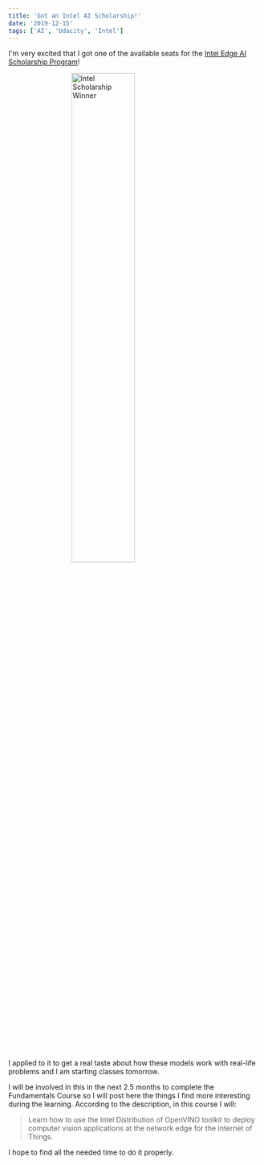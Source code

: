 ```yaml
---
title: 'Got an Intel AI Scholarship!'
date: '2019-12-15'
tags: ['AI', 'Udacity', 'Intel']
---
```


I'm very excited that I got one of the available seats for the [Intel Edge AI Scholarship Program](https://www.udacity.com/scholarships/intel-edge-ai-scholarship)!

<img src="https://udacity-email.s3-us-west-2.amazonaws.com/Scholarships/Intel-Scholarship%402x.jpg"
     alt="Intel Scholarship Winner"
     style="display: block; margin-left: auto; margin-right: auto; width:50%" />


I applied to it to get a real taste about how these models work with real-life problems and I am starting classes tomorrow. 

I will be involved in this in the next 2.5 months to complete the Fundamentals Course so I will post here the things I find more interesting during the learning. According to the description, in this course I will:

> Learn how to use the Intel Distribution of OpenVINO toolkit to deploy computer vision applications at the network edge for the Internet of Things.

I hope to find all the needed time to do it properly.
